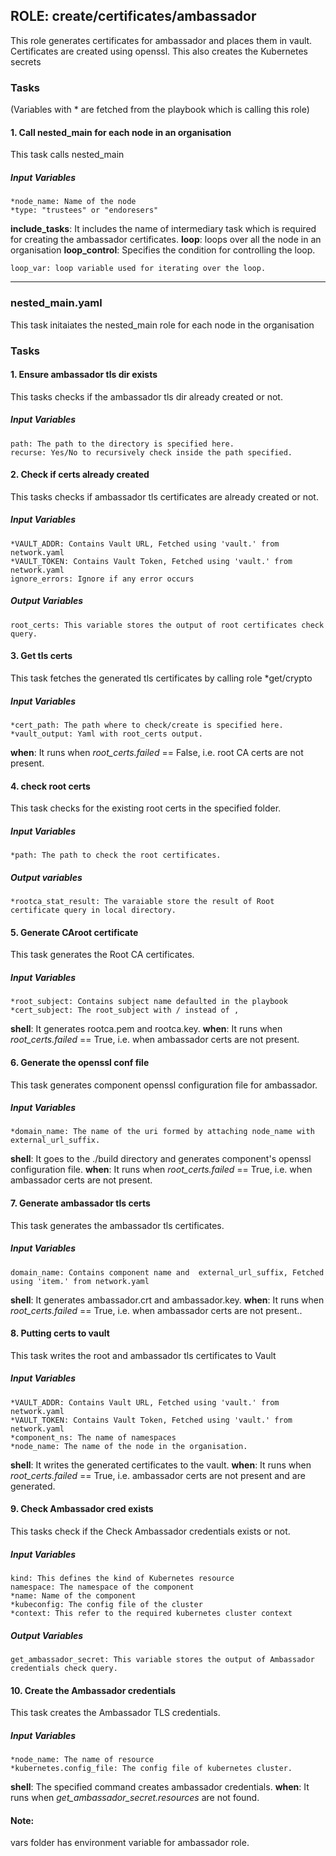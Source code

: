 ## ROLE: create/certificates/ambassador
This role generates certificates for ambassador and places them in vault. Certificates are created using openssl. This also creates the Kubernetes secrets

### Tasks
(Variables with * are fetched from the playbook which is calling this role)
#### 1. Call nested_main for each node in an organisation
This task calls nested_main
##### Input Variables
    *node_name: Name of the node
    *type: "trustees" or "endoresers"
**include_tasks**: It includes the name of intermediary task which is required for creating the ambassador certificates.
**loop**: loops over all the node in an organisation
**loop_control**: Specifies the condition for controlling the loop.

    loop_var: loop variable used for iterating over the loop.

---------------

### nested_main.yaml
This task initaiates the nested_main role for each node in the organisation
### Tasks
#### 1. Ensure ambassador tls dir exists
This tasks checks if the ambassador tls dir already created or not.
##### Input Variables

    path: The path to the directory is specified here.
    recurse: Yes/No to recursively check inside the path specified.

#### 2. Check if certs already created
This tasks checks if ambassador tls certificates are already created or not.
##### Input Variables

    *VAULT_ADDR: Contains Vault URL, Fetched using 'vault.' from network.yaml
    *VAULT_TOKEN: Contains Vault Token, Fetched using 'vault.' from network.yaml
    ignore_errors: Ignore if any error occurs

##### Output Variables
    root_certs: This variable stores the output of root certificates check query.

#### 3. Get tls certs
This task fetches the generated tls certificates by calling role *get/crypto

##### Input Variables
    *cert_path: The path where to check/create is specified here.
    *vault_output: Yaml with root_certs output.
    
    
**when**: It runs when *root_certs.failed* == False, i.e. root CA certs are not present. 

#### 4. check root certs
This task checks for the existing root certs in the specified folder.

##### Input Variables
    *path: The path to check the root certificates.

##### Output variables
    *rootca_stat_result: The varaiable store the result of Root certificate query in local directory.

#### 5. Generate CAroot certificate
This task generates the Root CA certificates.

##### Input Variables
    *root_subject: Contains subject name defaulted in the playbook
    *cert_subject: The root_subject with / instead of ,

**shell**: It generates rootca.pem and rootca.key.
**when**:  It runs when *root_certs.failed* == True, i.e. when ambassador certs are not present. 

#### 6. Generate the openssl conf file
This task generates component openssl configuration file for ambassador.

##### Input Variables
    *domain_name: The name of the uri formed by attaching node_name with external_url_suffix.

**shell**: It goes to the ./build directory and generates component's openssl configuration file.
**when**: It runs when *root_certs.failed* == True, i.e. when ambassador certs are not present.

#### 7. Generate ambassador tls certs
This task generates the ambassador tls certificates.

##### Input Variables
    domain_name: Contains component name and  external_url_suffix, Fetched using 'item.' from network.yaml

**shell**: It generates ambassador.crt and ambassador.key.
**when**:  It runs when *root_certs.failed* == True, i.e. when ambassador certs are not present.. 


#### 8. Putting certs to vault
This task writes the root and ambassador tls certificates to Vault
##### Input Variables
    *VAULT_ADDR: Contains Vault URL, Fetched using 'vault.' from network.yaml
    *VAULT_TOKEN: Contains Vault Token, Fetched using 'vault.' from network.yaml
    *component_ns: The name of namespaces 
    *node_name: The name of the node in the organisation.

**shell**: It writes the generated certificates to the vault.
**when**:  It runs when *root_certs.failed* == True, i.e. ambassador certs are not present and are generated. 

#### 9. Check Ambassador cred exists
This tasks check if the Check Ambassador credentials exists or not.
##### Input Variables

    kind: This defines the kind of Kubernetes resource
    namespace: The namespace of the component
    *name: Name of the component 
    *kubeconfig: The config file of the cluster
    *context: This refer to the required kubernetes cluster context
##### Output Variables

    get_ambassador_secret: This variable stores the output of Ambassador credentials check query.
    
#### 10. Create the Ambassador credentials
This task creates the Ambassador TLS credentials.
##### Input Variables
    *node_name: The name of resource
    *kubernetes.config_file: The config file of kubernetes cluster.

**shell**: The specified command creates ambassador credentials.
**when**: It runs when *get_ambassador_secret.resources* are not found.

#### Note: 
vars folder has environment variable for ambassador role.
